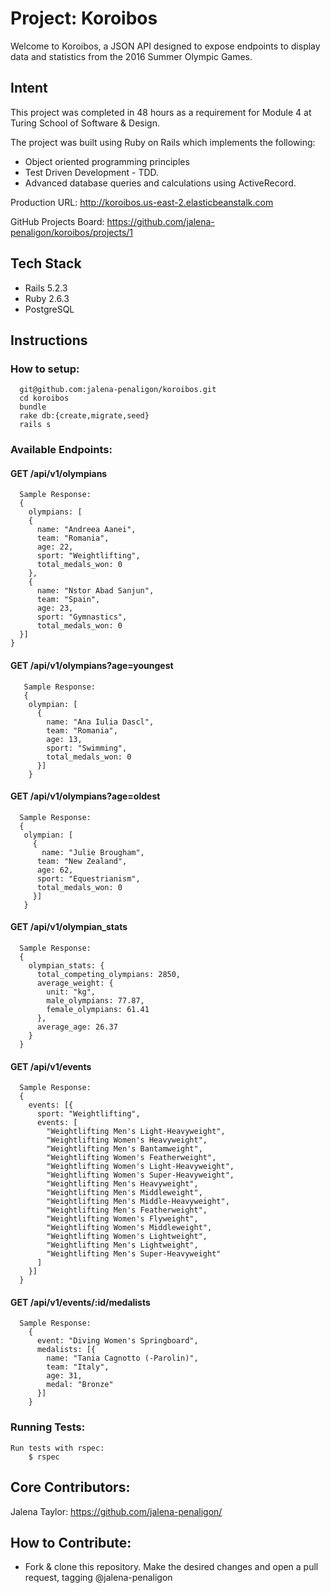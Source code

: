 # Project: Koroibos
Welcome to Koroibos, a JSON API designed to expose endpoints to display data and statistics from the 2016 Summer Olympic Games.

## Intent
This project was completed in 48 hours as a requirement for Module 4 at Turing School of Software & Design.

The project was built using Ruby on Rails which implements the following:

* Object oriented programming principles
* Test Driven Development - TDD.
* Advanced database queries and calculations using ActiveRecord.

Production URL: http://koroibos.us-east-2.elasticbeanstalk.com

GitHub Projects Board: https://github.com/jalena-penaligon/koroibos/projects/1

## Tech Stack
* Rails 5.2.3
* Ruby 2.6.3
* PostgreSQL

## Instructions
  ### How to setup:
      git@github.com:jalena-penaligon/koroibos.git
      cd koroibos
      bundle
      rake db:{create,migrate,seed}
      rails s

  ### Available Endpoints:
   #### GET /api/v1/olympians
      Sample Response:
      {
        olympians: [
        {
          name: "Andreea Aanei",
          team: "Romania",
          age: 22,
          sport: "Weightlifting",
          total_medals_won: 0
        },
        {
          name: "Nstor Abad Sanjun",
          team: "Spain",
          age: 23,
          sport: "Gymnastics",
          total_medals_won: 0
      }]
    }

   #### GET /api/v1/olympians?age=youngest
       Sample Response:
       {
        olympian: [
          {
            name: "Ana Iulia Dascl",
            team: "Romania",
            age: 13,
            sport: "Swimming",
            total_medals_won: 0
          }]
        }

  #### GET /api/v1/olympians?age=oldest
      Sample Response:
      {
       olympian: [
         {
           name: "Julie Brougham",
          team: "New Zealand",
          age: 62,
          sport: "Equestrianism",
          total_medals_won: 0
         }]
       }
  #### GET /api/v1/olympian_stats
      Sample Response:
      {
        olympian_stats: {
          total_competing_olympians: 2850,
          average_weight: {
            unit: "kg",
            male_olympians: 77.87,
            female_olympians: 61.41
          },
          average_age: 26.37
        }
      }

  #### GET /api/v1/events
      Sample Response:
      {
        events: [{
          sport: "Weightlifting",
          events: [
            "Weightlifting Men's Light-Heavyweight",
            "Weightlifting Women's Heavyweight",
            "Weightlifting Men's Bantamweight",
            "Weightlifting Women's Featherweight",
            "Weightlifting Women's Light-Heavyweight",
            "Weightlifting Women's Super-Heavyweight",
            "Weightlifting Men's Heavyweight",
            "Weightlifting Men's Middleweight",
            "Weightlifting Men's Middle-Heavyweight",
            "Weightlifting Men's Featherweight",
            "Weightlifting Women's Flyweight",
            "Weightlifting Women's Middleweight",
            "Weightlifting Women's Lightweight",
            "Weightlifting Men's Lightweight",
            "Weightlifting Men's Super-Heavyweight"
          ]
        }]
      }

  #### GET /api/v1/events/:id/medalists
      Sample Response:
        {
          event: "Diving Women's Springboard",
          medalists: [{
            name: "Tania Cagnotto (-Parolin)",
            team: "Italy",
            age: 31,
            medal: "Bronze"
          }]
        }

  ### Running Tests:
    Run tests with rspec:
        $ rspec

  ## Core Contributors:
  Jalena Taylor: https://github.com/jalena-penaligon/

  ## How to Contribute:
  - Fork & clone this repository. Make the desired changes and open a pull request, tagging @jalena-penaligon
